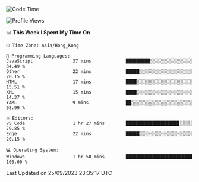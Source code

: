 <!--START_SECTION:waka-->
![Code Time](http://img.shields.io/badge/Code%20Time-60%20hrs%2053%20mins-blue)

![Profile Views](http://img.shields.io/badge/Profile%20Views-0-blue)

📊 **This Week I Spent My Time On** 

```text
🕑︎ Time Zone: Asia/Hong_Kong

💬 Programming Languages: 
JavaScript               37 mins             █████████░░░░░░░░░░░░░░░░   34.49 % 
Other                    22 mins             █████░░░░░░░░░░░░░░░░░░░░   20.15 % 
HTML                     17 mins             ████░░░░░░░░░░░░░░░░░░░░░   15.51 % 
XML                      15 mins             ████░░░░░░░░░░░░░░░░░░░░░   14.37 % 
YAML                     9 mins              ██░░░░░░░░░░░░░░░░░░░░░░░   08.99 % 

🔥 Editors: 
VS Code                  1 hr 27 mins        ████████████████████░░░░░   79.85 % 
Edge                     22 mins             █████░░░░░░░░░░░░░░░░░░░░   20.15 % 

💻 Operating System: 
Windows                  1 hr 50 mins        █████████████████████████   100.00 % 
```


 Last Updated on 25/09/2023 23:35:17 UTC
<!--END_SECTION:waka-->
